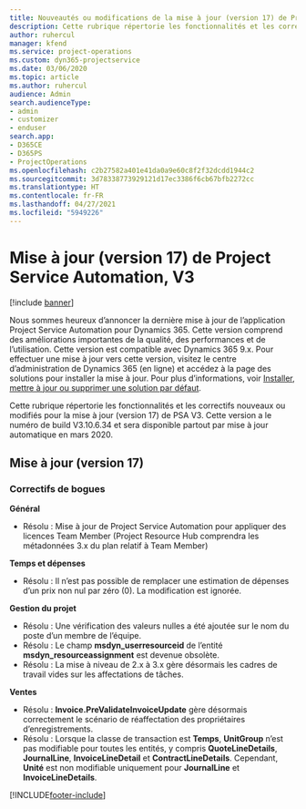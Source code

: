 ```yaml
---
title: Nouveautés ou modifications de la mise à jour (version 17) de Project Service Automation (correctif logiciel), V3
description: Cette rubrique répertorie les fonctionnalités et les correctifs disponibles pour la mise à jour (version 17) de Project Service Automation, V3.
author: ruhercul
manager: kfend
ms.service: project-operations
ms.custom: dyn365-projectservice
ms.date: 03/06/2020
ms.topic: article
ms.author: ruhercul
audience: Admin
search.audienceType:
- admin
- customizer
- enduser
search.app:
- D365CE
- D365PS
- ProjectOperations
ms.openlocfilehash: c2b27582a401e41da0a9e60c8f2f32dcdd1944c2
ms.sourcegitcommit: 3d78338773929121d17ec3386f6cb67bfb2272cc
ms.translationtype: HT
ms.contentlocale: fr-FR
ms.lasthandoff: 04/27/2021
ms.locfileid: "5949226"
---
```

# <a name="project-service-automation-update-release-17-v3"></a>Mise à jour (version 17) de Project Service Automation, V3

[!include [banner](../includes/psa-now-project-operations.md)]

Nous sommes heureux d’annoncer la dernière mise à jour de l’application Project Service Automation pour Dynamics 365. Cette version comprend des améliorations importantes de la qualité, des performances et de l’utilisation.  Cette version est compatible avec Dynamics 365 9.x. Pour effectuer une mise à jour vers cette version, visitez le centre d’administration de Dynamics 365 (en ligne) et accédez à la page des solutions pour installer la mise à jour. Pour plus d’informations, voir [Installer, mettre à jour ou supprimer une solution par défaut](/power-platform/admin/install-remove-preferred-solution).

Cette rubrique répertorie les fonctionnalités et les correctifs nouveaux ou modifiés pour la mise à jour (version 17) de PSA V3. Cette version a le numéro de build V3.10.6.34 et sera disponible partout par mise à jour automatique en mars 2020.


## <a name="update-release-17"></a>Mise à jour (version 17)

### <a name="bug-fixes"></a>Correctifs de bogues

**Général**

- Résolu : Mise à jour de Project Service Automation pour appliquer des licences Team Member (Project Resource Hub comprendra les métadonnées 3.x du plan relatif à Team Member)
 
**Temps et dépenses**

- Résolu : Il n’est pas possible de remplacer une estimation de dépenses d’un prix non nul par zéro (0). La modification est ignorée.

**Gestion du projet**

- Résolu : Une vérification des valeurs nulles a été ajoutée sur le nom du poste d’un membre de l’équipe.
- Résolu : Le champ **msdyn_userresourceid** de l’entité **msdyn_resourceassignment** est devenue obsolète.
- Résolu : La mise à niveau de 2.x à 3.x gère désormais les cadres de travail vides sur les affectations de tâches.

**Ventes**

- Résolu : **Invoice.PreValidateInvoiceUpdate** gère désormais correctement le scénario de réaffectation des propriétaires d’enregistrements.
- Résolu : Lorsque la classe de transaction est **Temps**, **UnitGroup** n’est pas modifiable pour toutes les entités, y compris **QuoteLineDetails**, **JournalLine**, **InvoiceLineDetail** et **ContractLineDetails**. Cependant, **Unité** est non modifiable uniquement pour **JournalLine** et **InvoiceLineDetails**.




[!INCLUDE[footer-include](../includes/footer-banner.md)]